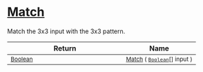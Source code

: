 # [Match](./PatternMatching3x3-100664167.md)

Match the 3x3 input with the 3x3 pattern.

| Return | Name | 
| --- | --- | 
| <sub>[Boolean](https://docs.microsoft.com/en-us/dotnet/api/System.Boolean)</sub><img width=200/>| <sub>[Match](./PatternMatching3x3-100664167.md) ( [`Boolean`](https://docs.microsoft.com/en-us/dotnet/api/System.Boolean)[] input )</sub>| <br>


